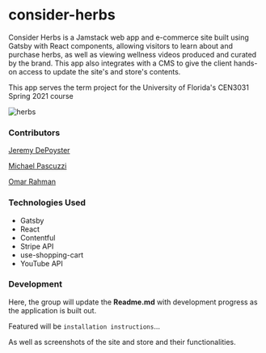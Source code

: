 
# consider-herbs
Consider Herbs is a Jamstack web app and e-commerce site built using Gatsby with React components, allowing visitors to learn about and purchase herbs, as well as viewing wellness videos produced and curated by the brand. This app also integrates with a CMS to give the client hands-on access to update the site's and store's contents.

This app serves the term project for the University of Florida's CEN3031 Spring 2021 course

![herbs](https://assets.rebelmouse.io/eyJhbGciOiJIUzI1NiIsInR5cCI6IkpXVCJ9.eyJpbWFnZSI6Imh0dHBzOi8vYXNzZXRzLnJibC5tcy8yMjExNDE4MC9vcmlnaW4uanBnIiwiZXhwaXJlc19hdCI6MTY2MzMwMDc1MH0.kwJLT77dLIvCs0D9qdAAPF_WISIbzHNH9JalMIJO6Q0/img.jpg?width=1245&quality=85&coordinates=0,0,0,0&height=700)

### Contributors
[Jeremy DePoyster](https://github.com/maulgoth)

[Michael Pascuzzi](https://github.com/gatorpazz)

[Omar Rahman](https://github.com/IBeRamen)


### Technologies Used

 - Gatsby
 - React
 - Contentful
 - Stripe API
 - use-shopping-cart
 - YouTube API

### Development
Here, the group will update the **Readme.md** with development progress as the application is built out.

Featured will be `installation instructions`...

As well as screenshots of the site and store and their functionalities.
